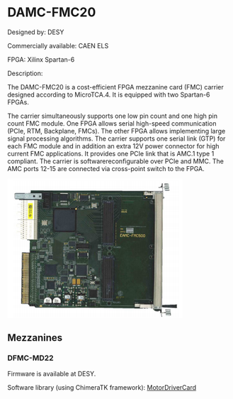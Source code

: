 # DAMC-FMC20

Designed by: DESY

Commercially available: CAEN ELS

FPGA: Xilinx Spartan-6


Description:

The DAMC-FMC20 is a cost-efficient FPGA mezzanine card (FMC) carrier designed
according to MicroTCA.4. It is equipped with two Spartan-6 FPGAs.

The carrier simultaneously supports one low pin count and one high pin count FMC
module. One FPGA allows serial high-speed communication (PCIe, RTM, Backplane,
FMCs). The other FPGA allows implementing large signal processing algorithms.
The carrier supports one serial link (GTP) for each FMC module and in addition
an extra 12V power connector for high current FMC applications. It provides one
PCIe link that is AMC.1 type 1 compliant. The carrier is softwarereconfigurable
over PCIe and MMC. The AMC ports 12-15 are connected via cross-point switch to
the FPGA.

![DAMC-FMC20](damc_fmc20.png)


## Mezzanines

### DFMC-MD22

Firmware is available at DESY.

Software library (using ChimeraTK framework):
[MotorDriverCard](https://github.com/ChimeraTK/MotorDriverCard)
